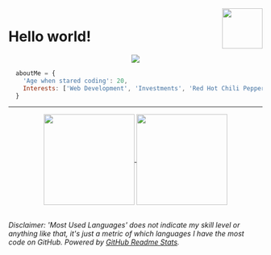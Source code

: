 <img align="right" src="https://media.giphy.com/media/zQZsoCpu3Ipq0/giphy.gif" width="80">

<h1>Hello world!</h1>

<div align="center">
  
  <a href="https://gugadolzan.github.io/">
    <img src="https://readme-typing-svg.herokuapp.com?color=67D2F0&size=24&center=true&vCenter=true&multiline=true&height=80&lines=My+name+is+Gustavo+Dolzan;but+you+can+call+me+Biza">
  </a>
  
</div>

```javascript
  aboutMe = {
    'Age when stared coding': 20,
    Interests: ['Web Development', 'Investments', 'Red Hot Chili Peppers'],
  }
```

<hr />

<div align="center">
  
  <a href="https://github.com/gugadolzan">
    <img align="center" height="180em" src="https://github-readme-stats.vercel.app/api?username=gugadolzan&count_private=true&custom_title=GitHub Stats&hide=issues&hide_rank=true&include_all_commits=true&show_icons=true&theme=react" />
  </a>
  <a href="https://github.com/gugadolzan">
    <img align="center" height="180em" src="https://github-readme-stats.vercel.app/api/top-langs/?username=gugadolzan&layout=compact&theme=react" />
  </a>
  
</div>

<br />

<i>Disclaimer: 'Most Used Languages' does not indicate my skill level or anything like that, it's just a metric of which languages I have the most code on GitHub. Powered by [GitHub Readme Stats](https://github.com/anuraghazra/github-readme-stats).</i>
